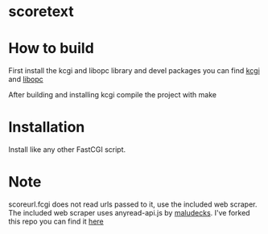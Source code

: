 # scoretext
# How to build
First install the kcgi and libopc library and devel packages you can find [kcgi](ttps://github.com/kristapsdz/kcgi) and [libopc](https://github.com/freuter/libopc)

After building and installing kcgi compile the project with make

# Installation 
Install like any other FastCGI script.

# Note
scoreurl.fcgi does not read urls passed to it, use the included web scraper.
The included web scraper uses anyread-api.js by [maludecks](https://github.com/maludecks). I've forked this repo you can find it [here](https://github.com/clockley/anyread-api.js)